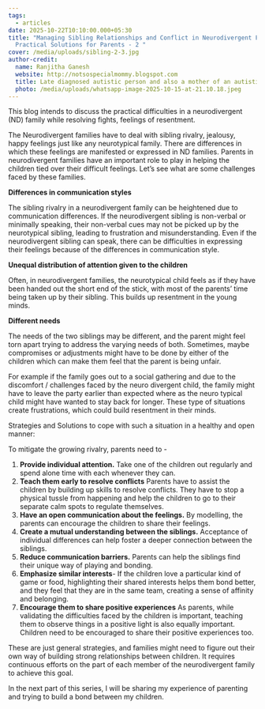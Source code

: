 ```yaml
---
tags:
  - articles
date: 2025-10-22T10:10:00.000+05:30
title: "Managing Sibling Relationships and Conflict in Neurodivergent Families:
  Practical Solutions for Parents - 2 "
cover: /media/uploads/sibling-2-3.jpg
author-credit:
  name: Ranjitha Ganesh
  website: http://notsospecialmommy.blogspot.com
  title: Late diagnosed autistic person and also a mother of an autistic teenager
  photo: /media/uploads/whatsapp-image-2025-10-15-at-21.10.18.jpeg
---
```

This blog intends to  discuss the practical difficulties in a neurodivergent (ND) family while resolving fights, feelings of resentment.   

The Neurodivergent families have to deal with sibling rivalry, jealousy, happy feelings just like any neurotypical family. There are differences in which these feelings are manifested or expressed in ND families. Parents in neurodivergent families have an important role to play in helping the children tied over their difficult feelings. Let’s see what are some challenges faced by these families. 

**Differences in communication styles**

The sibling rivalry in a neurodivergent family can be heightened due to communication differences. If the neurodivergent sibling is non-verbal or minimally speaking, their non-verbal cues may not be  picked up by the neurotypical sibling, leading to frustration and misunderstanding. Even if the neurodivergent sibling can speak, there can be difficulties in expressing their feelings because of the differences in communication style. 

**Unequal distribution of attention given to the children**

Often, in neurodivergent families, the neurotypical child feels as if they have been handed out the short end of the stick, with most of the parents’ time being taken up by their sibling. This builds up resentment in the young minds. 

**Different needs**

The needs of the two siblings may be different, and  the parent might feel torn apart trying to address the varying needs of both. Sometimes, maybe compromises or adjustments might have to be done by either of the children which can make them feel that the parent is being unfair.

For example if the family goes out to a social gathering and due to  the discomfort / challenges faced by the neuro divergent child, the family might have to leave the party earlier than expected where as the neuro typical child might have wanted to stay back for longer.  These type of situations create frustrations, which could build  resentment in their minds. 

Strategies and Solutions to cope with such a situation in a healthy and open manner:

To mitigate the growing rivalry, parents need to  -

1. **Provide individual attention.** Take one of the children out regularly and spend alone time with each whenever they can.
2. **Teach them early to resolve conflicts** Parents have to assist the children by building up skills to resolve conflicts. They have to stop a physical tussle from happening and help the children to go to their separate calm spots to regulate themselves.
3. **Have an open communication about the feelings.** By modelling, the parents can encourage the children to share their feelings.
4. **Create  a mutual understanding between the siblings.** Acceptance of individual differences can help foster a deeper connection between the siblings.
5. **Reduce communication barriers.** Parents can help the siblings find their unique way of playing and  bonding.
6. **Emphasize similar interests**- If the children love a particular kind of game or food, highlighting their shared interests helps them bond better, and they feel that they are in the same team, creating a sense of affinity and belonging.
7. **Encourage them to share positive experiences** As parents, while validating the difficulties faced by the children is important, teaching them to observe things in a positive light is also equally important.  Children need to be encouraged to share their positive experiences too.

These are just general strategies, and families might need to figure out their own way of building strong relationships between children. It requires continuous efforts on the part of each member of the neurodivergent family to achieve this goal.

In the next part of this series, I will be sharing my experience of parenting and trying to build a bond between my children.
